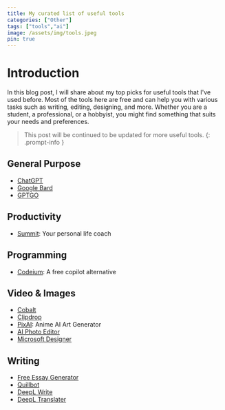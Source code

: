 ```yaml
---
title: My curated list of useful tools
categories: ["Other"]
tags: ["tools","ai"]
image: /assets/img/tools.jpeg
pin: true
---
```


# Introduction

In this blog post, I will share about my top picks for useful tools that I've used before. Most of the tools here are free and can help you with various tasks such as writing, editing, designing, and more. Whether you are a student, a professional, or a hobbyist, you might find something that suits your needs and preferences.

> This post will be continued to be updated for more useful tools.
{: .prompt-info }

## General Purpose

- [ChatGPT](https://chat.openai.com)
- [Google Bard](https://bard.google.com)
- [GPTGO](https://gptgo.ai)

## Productivity

- [Summit](https://summit.im): Your personal life coach

## Programming

- [Codeium](https://codeium.com): A free copilot alternative

## Video & Images

- [Cobalt](https://cobalt.tools)
- [Clipdrop](https://clipdrop.co)
- [PixAI](https://pixai.art): Anime AI Art Generator
- [AI Photo Editor](https://photoeditor.ai)
- [Microsoft Designer](https://designer.microsoft.com)

## Writing

- [Free Essay Generator](https://academichelp.net/free-essay-generator)
- [Quillbot](https://quillbot.com)
- [DeepL Write](https://deepl.com/write)
- [DeepL Translater](https://deepl.com/translator)